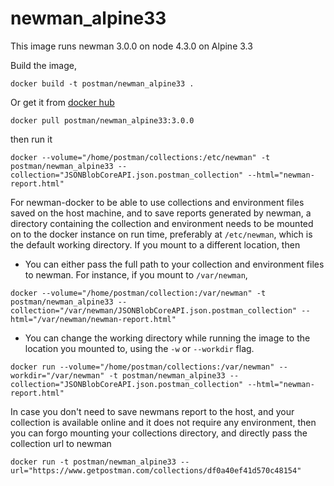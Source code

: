 # newman_alpine33

This image runs newman 3.0.0 on node 4.3.0 on Alpine 3.3

Build the image,

```terminal
docker build -t postman/newman_alpine33 .
```

Or get it from [docker hub](https://registry.hub.docker.com/u/postman/newman_alpine33/)

```terminal
docker pull postman/newman_alpine33:3.0.0
```

then run it

```terminal
docker --volume="/home/postman/collections:/etc/newman" -t postman/newman_alpine33 --collection="JSONBlobCoreAPI.json.postman_collection" --html="newman-report.html"
```
For newman-docker to be able to use collections and environment files saved on the host machine, and to save reports generated by newman, a directory containing the collection and environment needs to be mounted on to the docker instance on run time, preferably at `/etc/newman`, which is the default working directory. If you mount to a different location, then
  - You can either pass the full path to your collection and environment files to newman. For instance, if you mount to `/var/newman`,

```terminal
docker --volume="/home/postman/collection:/var/newman" -t postman/newman_alpine33 --collection="/var/newman/JSONBlobCoreAPI.json.postman_collection" --html="/var/newman/newman-report.html"
```
  - You can change the working directory while running the image to the location you mounted to, using the `-w` or `--workdir` flag.

```terminal
docker run --volume="/home/postman/collections:/var/newman" --workdir="/var/newman" -t postman/newman_alpine33 --collection="JSONBlobCoreAPI.json.postman_collection" --html="newman-report.html"
```

In case you don't need to save newmans report to the host, and your collection is available online and it does not require any environment, then you can forgo mounting your collections directory, and directly pass the collection url to newman

```terminal
docker run -t postman/newman_alpine33 --url="https://www.getpostman.com/collections/df0a40ef41d570c48154"
```
